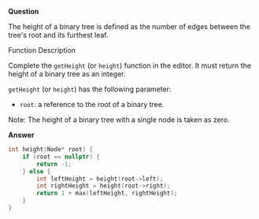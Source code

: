**Question**

The height of a binary tree is defined as the number of edges between the tree's root and its furthest leaf.

Function Description

Complete the `getHeight` (or `height`) function in the editor. It must return the height of a binary tree as an integer.

`getHeight` (or `height`) has the following parameter:

- `root`: a reference to the root of a binary tree.

Note: The height of a binary tree with a single node is taken as zero.

**Answer**

```cpp
int height(Node* root) {
    if (root == nullptr) {
        return -1;
    } else {
        int leftHeight = height(root->left);
        int rightHeight = height(root->right);
        return 1 + max(leftHeight, rightHeight);
    }
}

```
